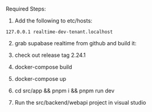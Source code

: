 Required Steps:

1. Add the following to etc/hosts:
```
127.0.0.1 realtime-dev-tenant.localhost
```

2. grab supabase realtime from github and build it:
3. check out release tag 2.24.1
4. docker-compose build
5. docker-compose up

6. cd src/app && pnpm i && pnpm run dev
7. Run the src/backend/webapi project in visual studio 